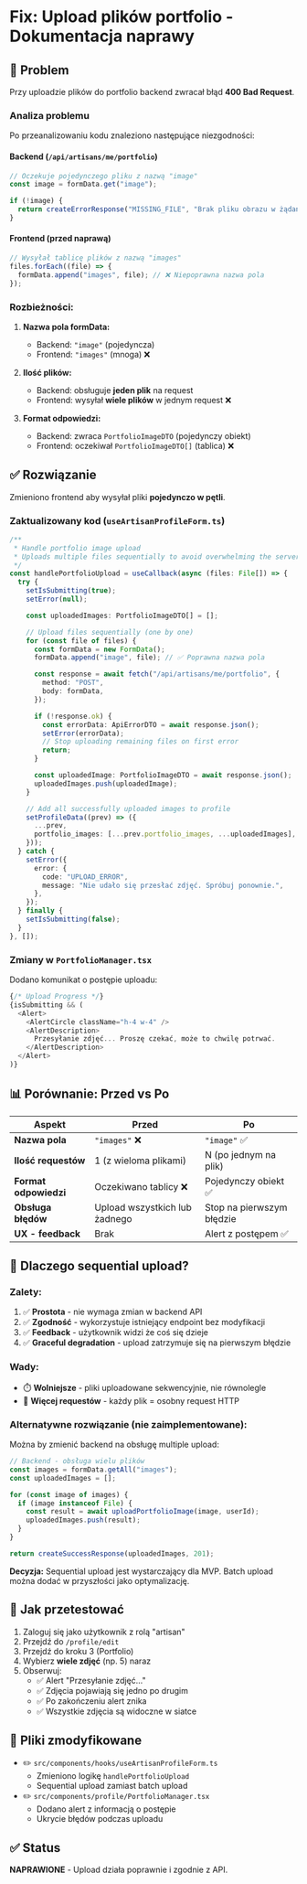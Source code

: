 # Fix: Upload plików portfolio - Dokumentacja naprawy

## 🐛 Problem

Przy uploadzie plików do portfolio backend zwracał błąd **400 Bad Request**.

### Analiza problemu

Po przeanalizowaniu kodu znaleziono następujące niezgodności:

#### Backend (`/api/artisans/me/portfolio`)

```typescript
// Oczekuje pojedynczego pliku z nazwą "image"
const image = formData.get("image");

if (!image) {
  return createErrorResponse("MISSING_FILE", "Brak pliku obrazu w żądaniu", 400);
}
```

#### Frontend (przed naprawą)

```typescript
// Wysyłał tablicę plików z nazwą "images"
files.forEach((file) => {
  formData.append("images", file); // ❌ Niepoprawna nazwa pola
});
```

### Rozbieżności:

1. **Nazwa pola formData:**
   - Backend: `"image"` (pojedyncza)
   - Frontend: `"images"` (mnoga) ❌

2. **Ilość plików:**
   - Backend: obsługuje **jeden plik** na request
   - Frontend: wysyłał **wiele plików** w jednym request ❌

3. **Format odpowiedzi:**
   - Backend: zwraca `PortfolioImageDTO` (pojedynczy obiekt)
   - Frontend: oczekiwał `PortfolioImageDTO[]` (tablica) ❌

## ✅ Rozwiązanie

Zmieniono frontend aby wysyłał pliki **pojedynczo w pętli**.

### Zaktualizowany kod (`useArtisanProfileForm.ts`)

```typescript
/**
 * Handle portfolio image upload
 * Uploads multiple files sequentially to avoid overwhelming the server
 */
const handlePortfolioUpload = useCallback(async (files: File[]) => {
  try {
    setIsSubmitting(true);
    setError(null);

    const uploadedImages: PortfolioImageDTO[] = [];

    // Upload files sequentially (one by one)
    for (const file of files) {
      const formData = new FormData();
      formData.append("image", file); // ✅ Poprawna nazwa pola

      const response = await fetch("/api/artisans/me/portfolio", {
        method: "POST",
        body: formData,
      });

      if (!response.ok) {
        const errorData: ApiErrorDTO = await response.json();
        setError(errorData);
        // Stop uploading remaining files on first error
        return;
      }

      const uploadedImage: PortfolioImageDTO = await response.json();
      uploadedImages.push(uploadedImage);
    }

    // Add all successfully uploaded images to profile
    setProfileData((prev) => ({
      ...prev,
      portfolio_images: [...prev.portfolio_images, ...uploadedImages],
    }));
  } catch {
    setError({
      error: {
        code: "UPLOAD_ERROR",
        message: "Nie udało się przesłać zdjęć. Spróbuj ponownie.",
      },
    });
  } finally {
    setIsSubmitting(false);
  }
}, []);
```

### Zmiany w `PortfolioManager.tsx`

Dodano komunikat o postępie uploadu:

```typescript
{/* Upload Progress */}
{isSubmitting && (
  <Alert>
    <AlertCircle className="h-4 w-4" />
    <AlertDescription>
      Przesyłanie zdjęć... Proszę czekać, może to chwilę potrwać.
    </AlertDescription>
  </Alert>
)}
```

## 📊 Porównanie: Przed vs Po

| Aspekt                | Przed                         | Po                        |
| --------------------- | ----------------------------- | ------------------------- |
| **Nazwa pola**        | `"images"` ❌                 | `"image"` ✅              |
| **Ilość requestów**   | 1 (z wieloma plikami)         | N (po jednym na plik)     |
| **Format odpowiedzi** | Oczekiwano tablicy ❌         | Pojedynczy obiekt ✅      |
| **Obsługa błędów**    | Upload wszystkich lub żadnego | Stop na pierwszym błędzie |
| **UX - feedback**     | Brak                          | Alert z postępem ✅       |

## 🎯 Dlaczego sequential upload?

### Zalety:

1. ✅ **Prostota** - nie wymaga zmian w backend API
2. ✅ **Zgodność** - wykorzystuje istniejący endpoint bez modyfikacji
3. ✅ **Feedback** - użytkownik widzi że coś się dzieje
4. ✅ **Graceful degradation** - upload zatrzymuje się na pierwszym błędzie

### Wady:

- ⏱️ **Wolniejsze** - pliki uploadowane sekwencyjnie, nie równolegle
- 📶 **Więcej requestów** - każdy plik = osobny request HTTP

### Alternatywne rozwiązanie (nie zaimplementowane):

Można by zmienić backend na obsługę multiple upload:

```typescript
// Backend - obsługa wielu plików
const images = formData.getAll("images");
const uploadedImages = [];

for (const image of images) {
  if (image instanceof File) {
    const result = await uploadPortfolioImage(image, userId);
    uploadedImages.push(result);
  }
}

return createSuccessResponse(uploadedImages, 201);
```

**Decyzja:** Sequential upload jest wystarczający dla MVP. Batch upload można dodać w przyszłości jako optymalizację.

## 🧪 Jak przetestować

1. Zaloguj się jako użytkownik z rolą "artisan"
2. Przejdź do `/profile/edit`
3. Przejdź do kroku 3 (Portfolio)
4. Wybierz **wiele zdjęć** (np. 5) naraz
5. Obserwuj:
   - ✅ Alert "Przesyłanie zdjęć..."
   - ✅ Zdjęcia pojawiają się jedno po drugim
   - ✅ Po zakończeniu alert znika
   - ✅ Wszystkie zdjęcia są widoczne w siatce

## 📝 Pliki zmodyfikowane

- ✏️ `src/components/hooks/useArtisanProfileForm.ts`
  - Zmieniono logikę `handlePortfolioUpload`
  - Sequential upload zamiast batch upload
- ✏️ `src/components/profile/PortfolioManager.tsx`
  - Dodano alert z informacją o postępie
  - Ukrycie błędów podczas uploadu

## ✅ Status

**NAPRAWIONE** - Upload działa poprawnie i zgodnie z API.
